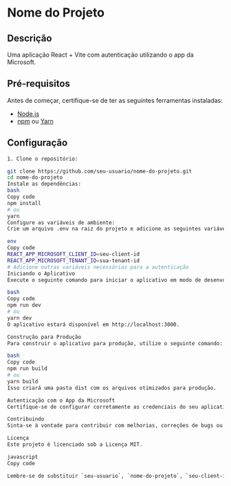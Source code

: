 # Nome do Projeto

## Descrição

Uma aplicação React + Vite com autenticação utilizando o app da Microsoft.

## Pré-requisitos

Antes de começar, certifique-se de ter as seguintes ferramentas instaladas:

- [Node.js](https://nodejs.org/)
- [npm](https://www.npmjs.com/) ou [Yarn](https://yarnpkg.com/)

## Configuração
```bash
1. Clone o repositório:

git clone https://github.com/seu-usuario/nome-do-projeto.git
cd nome-do-projeto
Instale as dependências:
bash
Copy code
npm install
# ou
yarn
Configure as variáveis de ambiente:
Crie um arquivo .env na raiz do projeto e adicione as seguintes variáveis:

env
Copy code
REACT_APP_MICROSOFT_CLIENT_ID=seu-client-id
REACT_APP_MICROSOFT_TENANT_ID=sua-tenant-id
# Adicione outras variáveis necessárias para a autenticação
Iniciando o Aplicativo
Execute o seguinte comando para iniciar o aplicativo em modo de desenvolvimento:

bash
Copy code
npm run dev
# ou
yarn dev
O aplicativo estará disponível em http://localhost:3000.

Construção para Produção
Para construir o aplicativo para produção, utilize o seguinte comando:

bash
Copy code
npm run build
# ou
yarn build
Isso criará uma pasta dist com os arquivos otimizados para produção.

Autenticação com o App da Microsoft
Certifique-se de configurar corretamente as credenciais do seu aplicativo no Portal Azure. Adicione as informações relevantes no arquivo .env.

Contribuindo
Sinta-se à vontade para contribuir com melhorias, correções de bugs ou novos recursos! Consulte nosso guia de contribuição para obter mais informações.

Licença
Este projeto é licenciado sob a Licença MIT.

javascript
Copy code

Lembre-se de substituir `seu-usuario`, `nome-do-projeto`, `seu-client-id`, 
